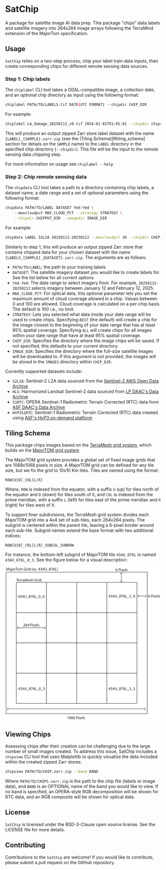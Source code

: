 # SatChip

A package for satellite image AI data prep. This package "chips" data labels and satellite imagery into 264x264 image arrays following the TerraMind extension of the MajorTom specification.

## Usage
`SatChip` relies on a two-step process; chip your label train data inputs, then create corresponding chips for different remote sensing data sources.

### Step 1: Chip labels
The `chiplabel` CLI tool takes a GDAL-compatible image, a collection date, and an optional chip directory as input using the following format:

```bash
chiplabel PATH/TO/LABELS.tif DATE(UTC FORMAT) --chipdir CHIP_DIR
```
For example:
```bash
chiplabel LA_damage_20250113_v0.tif 2024-01-01T01:01:01 --chipdir chips
```
This will produce an output zipped Zarr store label dataset with the name `{LABEL}_{SAMPLE}.zarr.zip` (see the (Tiling Schema)[#tiling_schema] section for details on the `SAMPLE` name) to the `LABEL` directory in the specified chip directory (`--chipdir`). This file will be the input to the remote sensing data chipping step.

For more information on usage see `chiplabel --help`

### Step 2: Chip remote sensing data
The `chipdata` CLI tool takes a path to a directory containing chip labels, a dataset name, a date range and a set of optional parameters using the following format:
```bash
chipdata PATH/TO/LABEL DATASET Ymd-Ymd \ 
    --maxcloudpct MAX_CLOUD_PCT --strategy STRATEGY \
    --chipdir CHIPPUT_DIR --imagedir IMAGE_DIR
```
For example:
```bash
chipdata LABEL S2L2A 20250112-20250212 --maxcloudpct 20 --chipdir CHIP_DIR --imagedir IMAGES
```
Similarly to step 1, this will produce an output zipped Zarr store that contains chipped data for your chosen dataset with the name `{LABELS_{SAMPLE}_{DATASET}.zarr.zip`. The arguments are as follows:
- `PATH/TO/LABEL`: the path to your training labels
- `DATASET`: The satellite imagery dataset you would like to create labels for. See the list below for all current options.
- `Ymd-Ymd`: The date range to select imagery from. For example, `20250112-20250212` selects imagery between January 12 and February 12, 2025.
- `MAX_CLOUD_PCT`: For optical data, this optional parameter lets you set the maximum amount of cloud coverage allowed in a chip. Values between 0 and 100 are allowed. Cloud coverage is calculated on a per-chip basis. The default is 100 i.e., no limit.
- `STRATEGY`: Lets you selected what data inside your date range will be used to create chips. Specifying `BEST` (the default) will create a chip for the image closest to the beginning of your date range that has at least 95% spatial coverage. Specifying `ALL` will create chips for all images within your date range that have at least 95% spatial coverage.
- `CHIP_DIR`: Specifies the directory where the image chips will be saved. If not specified, this defaults to your current directory.
- `IMAGE_DIR`: Specifies the directory where the full-size satellite images will be downloaded to. If this argument is not provided, the images will be stored in the `IMAGES` directory within `CHIP_DIR`.

Currently supported datasets include:
- `S2L2A`: Sentinel-2 L2A data sourced from the [Sentinel-2 AWS Open Data Archive](https://registry.opendata.aws/sentinel-2/)
- `HLS`: Harmonized Landsat Sentinel-2 data sourced from [LP DAAC's Data Archive](https://www.earthdata.nasa.gov/data/projects/hls)
- `S1RTC`: OPERA Sentinel-1 Radiometric Terrain Corrected (RTC) data from [ASF DAAC's Data Archive](https://www.jpl.nasa.gov/go/opera/products/rtc-product/)
- `HYP3S1RTC`: Sentinel-1 Radiometric Terrain Corrected (RTC) data created using [ASF's HyP3 on-demand platform](https://hyp3-docs.asf.alaska.edu/guides/rtc_product_guide/)

## Tiling Schema

This package chips images based on the [TerraMesh grid system](https://huggingface.co/datasets/ibm-esa-geospatial/TerraMesh), which builds on the [MajorTOM grid system](https://github.com/ESA-PhiLab/Major-TOM).

The MajorTOM grid system provides a global set of fixed image grids that are 1068x1068 pixels in size. A MajorTOM grid can be defined for any tile size, but we fix the grid to 10x10 Km tiles. Tiles are named using the format:
```
ROW[U|D]_COL[L|R]
```
Where, `ROW` is indexed from the equator, with a suffix `U` (up) for tiles north of the equator and `D` (down) for tiles south of it, and `COL` is indexed from the prime meridian, with a suffix `L` (left) for tiles east of the prime meridian and `R` (right) for tiles west of it.

To support finer subdivisions, the TerraMesh grid system divides each MajorTOM grid into a 4x4 set of sub-tiles, each 264x264 pixels. The subgrid is centered within the parent tile, leaving a 6-pixel border around each sub-tile. Subgrid names extend the base format with two additional indices:
```
ROW[U|D]_COL[L|R]_SUBCOL_SUBROW
```
For instance, the bottom-left subgrid of MajorTOM tile `434U_876L` is named `434U_876L_0_3`. See the figure below for a visual description:

![TerraMesh tiling schema](assets/satchip_schema.svg)

## Viewing Chips
Assessing chips after their creation can be challenging due to the large number of small images created. To address this issue, SatChip includes a `chipview` CLI tool that uses Matplotlib to quickly visualize the data included within the created zipped Zarr stores:
```bash
chipview PATH/TO/CHIP.zarr.zip --band BAND
```
Where `PATH/TO/CHIPS.zarr.zip` is the path to the chip file (labels or image data), and `BAND` is an OPTIONAL name of the band you would like to view. If no band is specified, an OPERA-style RGB decomposition will be shown for RTC data, and an RGB composite will be shown for optical data.

## License
`SatChip` is licensed under the BSD-3-Clause open source license. See the LICENSE file for more details.

## Contributing
Contributions to the `SatChip` are welcome! If you would like to contribute, please submit a pull request on the GitHub repository.
